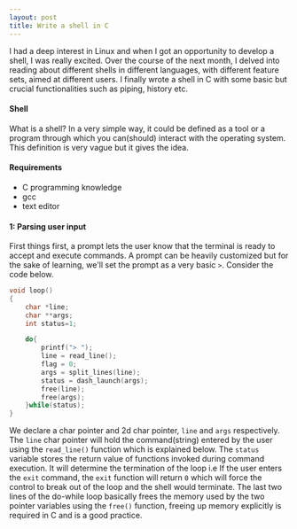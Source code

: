 ```yaml
---
layout: post
title: Write a shell in C
---
```


I had a deep interest in Linux and when I got an opportunity to develop a shell, I was really excited. Over the course of the next month, I delved into reading about different shells in different languages, with different feature sets, aimed at different users. I finally wrote a shell in C with some basic but crucial functionalities such as piping, history etc.

#### **Shell** 

What is a shell? In a very simple way, it could be defined as a tool or a program through which you can(should) interact with the operating system. This definition is very vague but it gives the idea.

#### **Requirements**

- C programming knowledge
- gcc
- text editor

#### **1: Parsing user input**

First things first, a prompt lets the user know that the terminal is ready to accept and execute commands. A prompt can be heavily customized but for the sake of learning, we'll set the prompt as a very basic `>`. Consider the code below.

```c
void loop()
{
	char *line;
	char **args;
	int status=1;

	do{
		printf("> ");
		line = read_line();	
		flag = 0;
		args = split_lines(line);
		status = dash_launch(args);
		free(line);
		free(args);
	}while(status);
}

```

We declare a char pointer and 2d char pointer, `line` and `args` respectively. The `line` char pointer will hold the command(string) entered by the user using the `read_line()` function which is explained below. The `status` variable stores the return value of functions invoked during command execution. It will determine the termination of the loop i.e If the user enters the `exit` command, the `exit` function will return `0` which will force the control to break out of the loop and the shell would terminate. The last two lines of the do-while loop basically frees the memory used by the two pointer variables using the `free()` function, freeing up memory explicitly is required in C and is a good practice.
